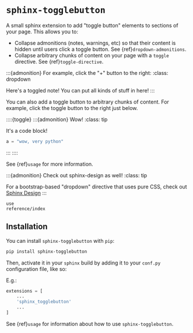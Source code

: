 # `sphinx-togglebutton`

A small sphinx extension to add "toggle button" elements to sections of your page.
This allows you to:

- Collapse admonitions (notes, warnings, etc) so that their content is hidden
  until users click a toggle button. See {ref}`dropdown-admonitions`.
- Collapse arbitrary chunks of content on your page with a `toggle` directive.
  See {ref}`toggle-directive`.

:::{admonition} For example, click the "+" button to the right:
:class: dropdown

Here's a toggled note! You can put all kinds of stuff in here!
:::

You can also add a toggle button to arbitrary chunks of content.
For example, click the toggle button to the right just below.

::::{toggle}
:::{admonition} Wow!
:class: tip

It's a code block!

```python
a = "wow, very python"
```
:::
::::

See {ref}`usage` for more information.

:::{admonition} Check out sphinx-design as well!
:class: tip

For a bootstrap-based "dropdown" directive that uses pure CSS, check out
[Sphinx Design](https://sphinx-design.readthedocs.io/en/latest/dropdowns.html)
:::

```{toctree}
use
reference/index
```

## Installation

You can install `sphinx-togglebutton` with `pip`:

```bash
pip install sphinx-togglebutton
```

Then, activate it in your `sphinx` build by adding it to your `conf.py` configuration
file, like so:

E.g.:

```python
extensions = [
    ...
    'sphinx_togglebutton'
    ...
]
```

See {ref}`usage` for information about how to use `sphinx-togglebutton`.
